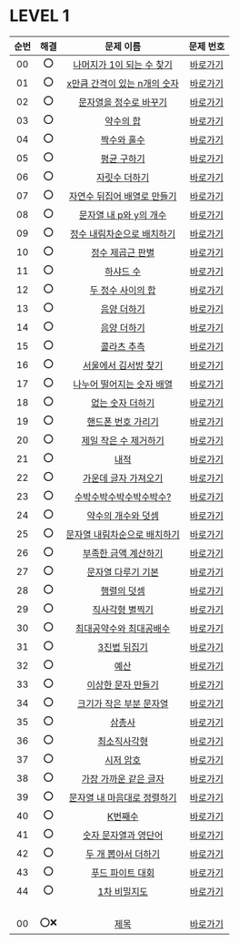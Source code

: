# LEVEL 1


| 순번|해결|문제 이름|문제 번호 |
| :--:|:--:|:--:|:--:|
| 00 |⭕|[나머지가 1이 되는 수 찾기](https://school.programmers.co.kr/learn/courses/30/lessons/87389)|[바로가기](/LEVEL1/solutions/87389.swift)|
| 01 |⭕|[x만큼 간격이 있는 n개의 숫자](https://school.programmers.co.kr/learn/courses/30/lessons/12954)|[바로가기](/LEVEL1/solutions/12954.swift)|
| 02 |⭕|[문자열을 정수로 바꾸기](https://school.programmers.co.kr/learn/courses/30/lessons/12925)|[바로가기](/LEVEL1/solutions/12925.swift)|
| 03 |⭕|[약수의 합](https://school.programmers.co.kr/learn/courses/30/lessons/12928)|[바로가기](/LEVEL1/solutions/12928.swift)|
| 04 |⭕|[짝수와 홀수](https://school.programmers.co.kr/learn/courses/30/lessons/12937)|[바로가기](/LEVEL1/solutions/12937.swift)|
| 05 |⭕|[평균 구하기](https://school.programmers.co.kr/learn/courses/30/lessons/12944)|[바로가기](/LEVEL1/solutions/12944.swift)|
| 06 |⭕|[자릿수 더하기](https://school.programmers.co.kr/learn/courses/30/lessons/12931)|[바로가기](/LEVEL1/solutions/12931.swift)|
| 07 |⭕|[자연수 뒤집어 배열로 만들기](https://school.programmers.co.kr/learn/courses/30/lessons/12932)|[바로가기](/LEVEL1/solutions/12932.swift)|
| 08 |⭕|[문자열 내 p와 y의 개수](https://school.programmers.co.kr/learn/courses/30/lessons/12916)|[바로가기](/LEVEL1/solutions/12916.swift)|
| 09 |⭕|[정수 내림차순으로 배치하기](https://school.programmers.co.kr/learn/courses/30/lessons/12933)|[바로가기](/LEVEL1/solutions/12933.swift)|
| 10 |⭕|[정수 제곱근 판별](https://school.programmers.co.kr/learn/courses/30/lessons/12934)|[바로가기](/LEVEL1/solutions/12934.swift)|
| 11 |⭕|[하샤드 수](https://school.programmers.co.kr/learn/courses/30/lessons/12947)|[바로가기](/LEVEL1/solutions/12947.swift)|
| 12 |⭕|[두 정수 사이의 합](https://school.programmers.co.kr/learn/courses/30/lessons/12912)|[바로가기](/LEVEL1/solutions/12912.swift)|
| 13 |⭕|[음양 더하기](https://school.programmers.co.kr/learn/courses/30/lessons/76501)|[바로가기](/LEVEL1/solutions/76501.swift)|
| 14 |⭕|[음양 더하기](https://school.programmers.co.kr/learn/courses/30/lessons/76501)|[바로가기](/LEVEL1/solutions/76501.swift)|
| 15 |⭕|[콜라츠 추측](https://school.programmers.co.kr/learn/courses/30/lessons/12943)|[바로가기](/LEVEL1/solutions/12943.swift)|
| 16 |⭕|[서울에서 김서방 찾기](https://school.programmers.co.kr/learn/courses/30/lessons/12919)|[바로가기](/LEVEL1/solutions/12919.swift)|
| 17 |⭕|[나누어 떨어지는 숫자 배열](https://school.programmers.co.kr/learn/courses/30/lessons/12910)|[바로가기](/LEVEL1/solutions/12910.swift)|
| 18 |⭕|[없는 숫자 더하기](https://school.programmers.co.kr/learn/courses/30/lessons/86051)|[바로가기](/LEVEL1/solutions/86051.swift)|
| 19 |⭕|[핸드폰 번호 가리기](https://school.programmers.co.kr/learn/courses/30/lessons/12948)|[바로가기](/LEVEL1/solutions/12948.swift)|
| 20 |⭕|[제일 작은 수 제거하기](https://school.programmers.co.kr/learn/courses/30/lessons/12935)|[바로가기](/LEVEL1/solutions/12935.swift)|
| 21 |⭕|[내적](https://school.programmers.co.kr/learn/courses/30/lessons/70128)|[바로가기](/LEVEL1/solutions/70128.swift)|
| 22 |⭕|[가운데 글자 가져오기](https://school.programmers.co.kr/learn/courses/30/lessons/12903)|[바로가기](/LEVEL1/solutions/12903.swift)|
| 23 |⭕|[수박수박수박수박수박수?](https://school.programmers.co.kr/learn/courses/30/lessons/12922)|[바로가기](/LEVEL1/solutions/12922.swift)|
| 24 |⭕|[약수의 개수와 덧셈](https://school.programmers.co.kr/learn/courses/30/lessons/77884)|[바로가기](/LEVEL1/solutions/77884.swift)|
| 25 |⭕|[문자열 내림차순으로 배치하기](https://school.programmers.co.kr/learn/courses/30/lessons/12917)|[바로가기](/LEVEL1/solutions/12917.swift)|
| 26 |⭕|[부족한 금액 계산하기](https://school.programmers.co.kr/learn/courses/30/lessons/82612)|[바로가기](/LEVEL1/solutions/82612.swift)|
| 27 |⭕|[문자열 다루기 기본](https://school.programmers.co.kr/learn/courses/30/lessons/12918)|[바로가기](/LEVEL1/solutions/12918.swift)|
| 28 |⭕|[행렬의 덧셈](https://school.programmers.co.kr/learn/courses/30/lessons/12950)|[바로가기](/LEVEL1/solutions/12950.swift)|
| 29 |⭕|[직사각형 별찍기](https://school.programmers.co.kr/learn/courses/30/lessons/12969)|[바로가기](/LEVEL1/solutions/12969.swift)|
| 30 |⭕|[최대공약수와 최대공배수](https://school.programmers.co.kr/learn/courses/30/lessons/12940)|[바로가기](/LEVEL1/solutions/12940.swift)|
| 31 |⭕|[3진법 뒤집기](https://school.programmers.co.kr/learn/courses/30/lessons/68935)|[바로가기](/LEVEL1/solutions/68935.swift)|
| 32 |⭕|[예산](https://school.programmers.co.kr/learn/courses/30/lessons/12982)|[바로가기](/LEVEL1/solutions/12982.swift)|
| 33 |⭕|[이상한 문자 만들기](https://school.programmers.co.kr/learn/courses/30/lessons/12930)|[바로가기](/LEVEL1/solutions/12930.swift)|
| 34 |⭕|[크기가 작은 부분 문자열](https://school.programmers.co.kr/learn/courses/30/lessons/147355)|[바로가기](/LEVEL1/solutions/147355.swift)|
| 35 |⭕|[삼총사](https://school.programmers.co.kr/learn/courses/30/lessons/131705)|[바로가기](/LEVEL1/solutions/131705.swift)|
| 36 |⭕|[최소직사각형](https://school.programmers.co.kr/learn/courses/30/lessons/86491)|[바로가기](/LEVEL1/solutions/86491.swift)|
| 37 |⭕|[시저 암호](https://school.programmers.co.kr/learn/courses/30/lessons/12926)|[바로가기](/LEVEL1/solutions/12926.swift)|
| 38 |⭕|[가장 가까운 같은 글자](https://school.programmers.co.kr/learn/courses/30/lessons/142086)|[바로가기](/LEVEL1/solutions/142086.swift)|
| 39 |⭕|[문자열 내 마음대로 정렬하기](https://school.programmers.co.kr/learn/courses/30/lessons/12915)|[바로가기](/LEVEL1/solutions/12915.swift)|
| 40 |⭕|[K번째수](https://school.programmers.co.kr/learn/courses/30/lessons/42748)|[바로가기](/LEVEL1/solutions/42748.swift)|
| 41 |⭕|[숫자 문자열과 영단어](https://school.programmers.co.kr/learn/courses/30/lessons/81301)|[바로가기](/LEVEL1/solutions/81301.swift)|
| 42 |⭕|[두 개 뽑아서 더하기](https://school.programmers.co.kr/learn/courses/30/lessons/68644)|[바로가기](/LEVEL1/solutions/68644.swift)|
| 43 |⭕|[푸드 파이트 대회](https://school.programmers.co.kr/learn/courses/30/lessons/134240)|[바로가기](/LEVEL1/solutions/134240.swift)|
| 44 |⭕|[1차 비밀지도](https://school.programmers.co.kr/learn/courses/30/lessons/17681)|[바로가기](/LEVEL1/solutions/17681.swift)|
|||||
|||||
|||||
|||||
| 00 |⭕❌|[제목](link)|[바로가기](/LEVEL1/번호.swift)|
